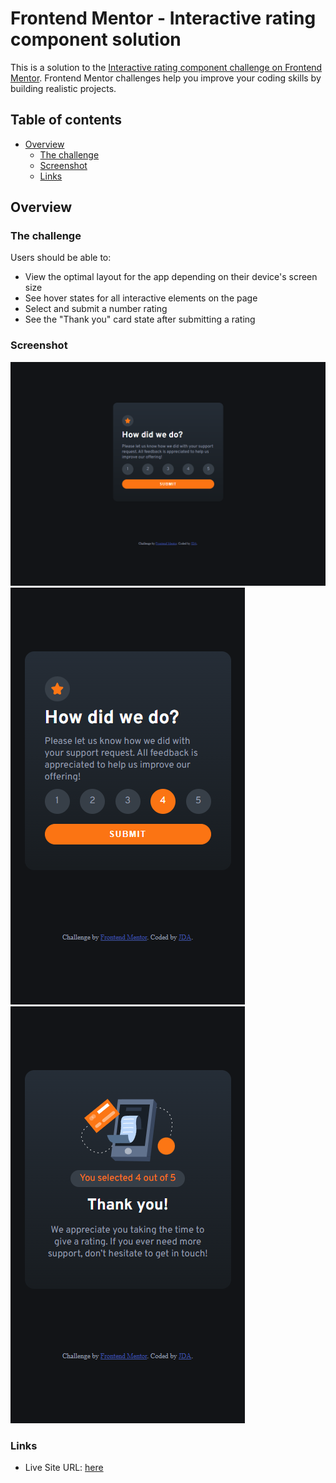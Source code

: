 # Frontend Mentor - Interactive rating component solution

This is a solution to the [Interactive rating component challenge on Frontend Mentor](https://www.frontendmentor.io/challenges/interactive-rating-component-koxpeBUmI). Frontend Mentor challenges help you improve your coding skills by building realistic projects. 

## Table of contents

- [Overview](#overview)
  - [The challenge](#the-challenge)
  - [Screenshot](#screenshot)
  - [Links](#links)

## Overview

### The challenge

Users should be able to:

- View the optimal layout for the app depending on their device's screen size
- See hover states for all interactive elements on the page
- Select and submit a number rating
- See the "Thank you" card state after submitting a rating

### Screenshot

![screenshot preview for desktop version](./screenshot/interactive-rating-desktop.png)
![screenshot preview for mobile-active state](./screenshot/interactive-rating-component.png)
![screenshot preview for mobile-thank state](./screenshot/interactive-rating-thank.png)

### Links

- Live Site URL: [here](https://65e29ce672ff4c5e10225995--fanciful-cobbler-f6fe5d.netlify.app/)

